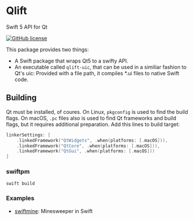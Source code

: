 # Qlift
Swift 5 API for Qt

[![GitHub license](https://img.shields.io/badge/license-MIT-blue.svg)](https://raw.githubusercontent.com/Longhanks/qlift-swift-example/master/LICENSE)

This package provides two things:

 - A Swift package that wraps Qt5 to a swifty API.
 - An executable called `qlift-uic`, that can be used in a similiar fashion to Qt's uic: Provided with a file path, it compiles *.ui files to native Swift code.

## Building

Qt must be installed, of coures. On Linux, `pkgconfig` is used to find the build flags. On macOS, `.pc` files also is used to find Qt frameworks and build flags, but it requires additional preparation. Add this lines to build target:

```swift
linkerSettings: [
    .linkedFramework("QtWidgets", .when(platforms: [.macOS])),
    .linkedFramework("QtCore", .when(platforms: [.macOS])),
    .linkedFramework("QtGui", .when(platforms: [.macOS]))
]
```

### swiftpm

`swift build`

### Examples

 - [swiftmine](https://github.com/Longhanks/swiftmine "swiftmine"): Minesweeper in Swift
